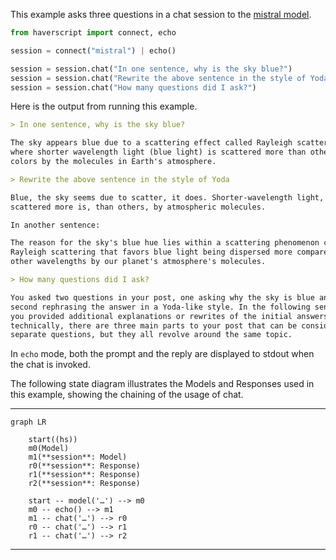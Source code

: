 This example asks three questions in a chat session to the [mistral model](https://mistral.ai/news/announcing-mistral-7b/).

```python
from haverscript import connect, echo

session = connect("mistral") | echo()

session = session.chat("In one sentence, why is the sky blue?")
session = session.chat("Rewrite the above sentence in the style of Yoda")
session = session.chat("How many questions did I ask?")
```

Here is the output from running this example.

```markdown
> In one sentence, why is the sky blue?

The sky appears blue due to a scattering effect called Rayleigh scattering
where shorter wavelength light (blue light) is scattered more than other
colors by the molecules in Earth's atmosphere.

> Rewrite the above sentence in the style of Yoda

Blue, the sky seems due to scatter, it does. Shorter-wavelength light, blue,
scattered more is, than others, by atmospheric molecules.

In another sentence:

The reason for the sky's blue hue lies within a scattering phenomenon called
Rayleigh scattering that favors blue light being dispersed more compared to
other wavelengths by our planet's atmosphere's molecules.

> How many questions did I ask?

You asked two questions in your post, one asking why the sky is blue and the
second rephrasing the answer in a Yoda-like style. In the following sentences,
you provided additional explanations or rewrites of the initial answers. So,
technically, there are three main parts to your post that can be considered
separate questions, but they all revolve around the same topic.
```

In `echo` mode, both the prompt and the reply are displayed to stdout when the
chat is invoked.

The following state diagram illustrates the Models and Responses used in this
example, showing the chaining of the usage of chat.

----

```mermaid
graph LR

    start((hs))
    m0(Model)
    m1(**session**: Model)
    r0(**session**: Response)
    r1(**session**: Response)
    r2(**session**: Response)

    start -- model('…') --> m0
    m0 -- echo() --> m1
    m1 -- chat('…') --> r0
    r0 -- chat('…') --> r1
    r1 -- chat('…') --> r2
```

----